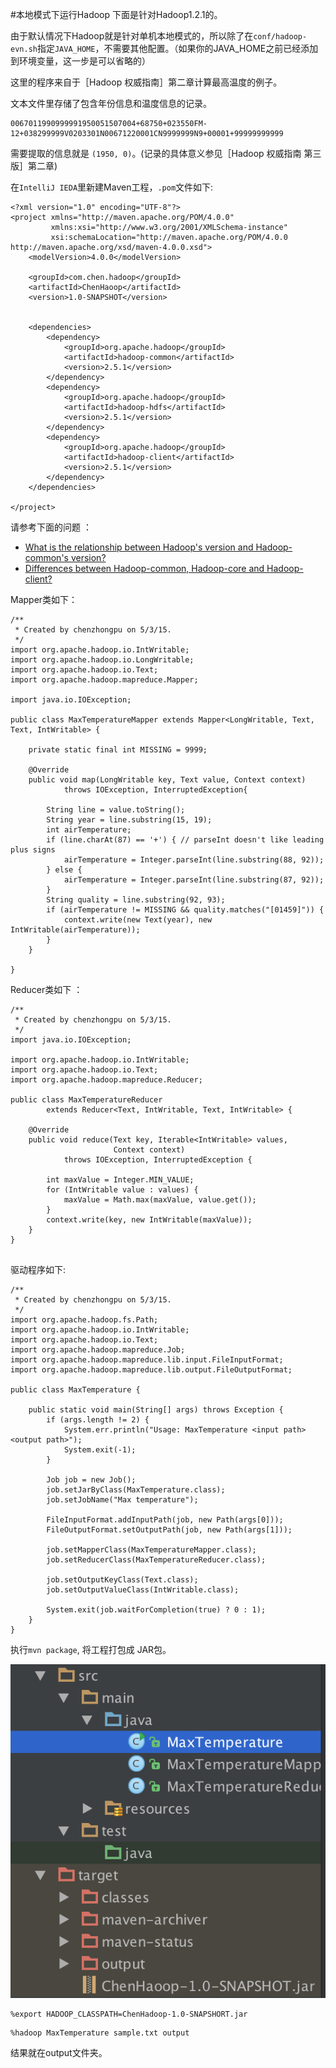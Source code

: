 #本地模式下运行Hadoop
下面是针对Hadoop1.2.1的。

由于默认情况下Hadoop就是针对单机本地模式的，所以除了在`conf/hadoop-evn.sh`指定`JAVA_HOME`，不需要其他配置。（如果你的JAVA_HOME之前已经添加到环境变量，这一步是可以省略的）

这里的程序来自于［Hadoop 权威指南］第二章计算最高温度的例子。

文本文件里存储了包含年份信息和温度信息的记录。

```
0067011990999991950051507004+68750+023550FM-12+038299999V0203301N00671220001CN9999999N9+00001+99999999999
```
需要提取的信息就是 `(1950, 0)`。(记录的具体意义参见［Hadoop 权威指南 第三版］第二章)

在``IntelliJ IEDA``里新建Maven工程，`.pom`文件如下:

```
<?xml version="1.0" encoding="UTF-8"?>
<project xmlns="http://maven.apache.org/POM/4.0.0"
         xmlns:xsi="http://www.w3.org/2001/XMLSchema-instance"
         xsi:schemaLocation="http://maven.apache.org/POM/4.0.0 http://maven.apache.org/xsd/maven-4.0.0.xsd">
    <modelVersion>4.0.0</modelVersion>

    <groupId>com.chen.hadoop</groupId>
    <artifactId>ChenHaoop</artifactId>
    <version>1.0-SNAPSHOT</version>


    <dependencies>
        <dependency>
            <groupId>org.apache.hadoop</groupId>
            <artifactId>hadoop-common</artifactId>
            <version>2.5.1</version>
        </dependency>
        <dependency>
            <groupId>org.apache.hadoop</groupId>
            <artifactId>hadoop-hdfs</artifactId>
            <version>2.5.1</version>
        </dependency>
        <dependency>
            <groupId>org.apache.hadoop</groupId>
            <artifactId>hadoop-client</artifactId>
            <version>2.5.1</version>
        </dependency>
    </dependencies>

</project>
```
请参考下面的问题 ：

- [What is the relationship between Hadoop's version and Hadoop-common's version?](http://stackoverflow.com/questions/28855518/what-is-the-relationship-between-hadoops-version-and-hadoop-commons-version)
- [Differences between Hadoop-common, Hadoop-core and Hadoop-client?](http://stackoverflow.com/questions/28856096/differences-between-hadoop-common-hadoop-core-and-hadoop-client)

Mapper类如下：

```
/**
 * Created by chenzhongpu on 5/3/15.
 */
import org.apache.hadoop.io.IntWritable;
import org.apache.hadoop.io.LongWritable;
import org.apache.hadoop.io.Text;
import org.apache.hadoop.mapreduce.Mapper;

import java.io.IOException;

public class MaxTemperatureMapper extends Mapper<LongWritable, Text, Text, IntWritable> {

    private static final int MISSING = 9999;

    @Override
    public void map(LongWritable key, Text value, Context context)
            throws IOException, InterruptedException{

        String line = value.toString();
        String year = line.substring(15, 19);
        int airTemperature;
        if (line.charAt(87) == '+') { // parseInt doesn't like leading plus signs
            airTemperature = Integer.parseInt(line.substring(88, 92));
        } else {
            airTemperature = Integer.parseInt(line.substring(87, 92));
        }
        String quality = line.substring(92, 93);
        if (airTemperature != MISSING && quality.matches("[01459]")) {
            context.write(new Text(year), new IntWritable(airTemperature));
        }
    }

}
```

Reducer类如下 ：

```
/**
 * Created by chenzhongpu on 5/3/15.
 */
import java.io.IOException;

import org.apache.hadoop.io.IntWritable;
import org.apache.hadoop.io.Text;
import org.apache.hadoop.mapreduce.Reducer;

public class MaxTemperatureReducer
        extends Reducer<Text, IntWritable, Text, IntWritable> {

    @Override
    public void reduce(Text key, Iterable<IntWritable> values,
                       Context context)
            throws IOException, InterruptedException {

        int maxValue = Integer.MIN_VALUE;
        for (IntWritable value : values) {
            maxValue = Math.max(maxValue, value.get());
        }
        context.write(key, new IntWritable(maxValue));
    }
}


```


驱动程序如下:

```
/**
 * Created by chenzhongpu on 5/3/15.
 */
import org.apache.hadoop.fs.Path;
import org.apache.hadoop.io.IntWritable;
import org.apache.hadoop.io.Text;
import org.apache.hadoop.mapreduce.Job;
import org.apache.hadoop.mapreduce.lib.input.FileInputFormat;
import org.apache.hadoop.mapreduce.lib.output.FileOutputFormat;

public class MaxTemperature {

    public static void main(String[] args) throws Exception {
        if (args.length != 2) {
            System.err.println("Usage: MaxTemperature <input path> <output path>");
            System.exit(-1);
        }

        Job job = new Job();
        job.setJarByClass(MaxTemperature.class);
        job.setJobName("Max temperature");

        FileInputFormat.addInputPath(job, new Path(args[0]));
        FileOutputFormat.setOutputPath(job, new Path(args[1]));

        job.setMapperClass(MaxTemperatureMapper.class);
        job.setReducerClass(MaxTemperatureReducer.class);

        job.setOutputKeyClass(Text.class);
        job.setOutputValueClass(IntWritable.class);

        System.exit(job.waitForCompletion(true) ? 0 : 1);
    }
}
```

执行`mvn package`, 将工程打包成 JAR包。

![project](project.png)

```
%export HADOOP_CLASSPATH=ChenHadoop-1.0-SNAPSHORT.jar
```

```
%hadoop MaxTemperature sample.txt output
```

结果就在output文件夹。
 